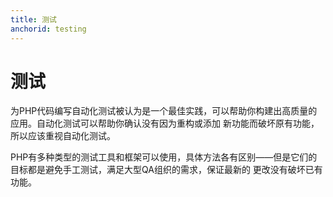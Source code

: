 ```yaml
---
title: 测试
anchorid: testing
---
```


<h1 id="testing">测试</h1>

为PHP代码编写自动化测试被认为是一个最佳实践，可以帮助你构建出高质量的应用。自动化测试可以帮助你确认没有因为重构或添加
新功能而破坏原有功能，所以应该重视自动化测试。

PHP有多种类型的测试工具和框架可以使用，具体方法各有区别——但是它们的目标都是避免手工测试，满足大型QA组织的需求，保证最新的
更改没有破坏已有功能。